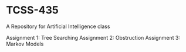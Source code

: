 # TCSS-435
A Repository for Artificial Intelligence class


Assignment 1: Tree Searching
Assignment 2: Obstruction
Assignment 3: Markov Models
